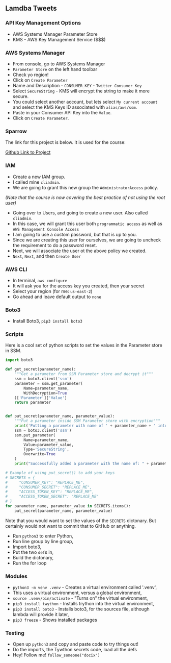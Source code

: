 ## Lamdba Tweets

### API Key Management Options
- AWS Systems Manager Parameter Store
- KMS - AWS Key Management Service ($$$)

### AWS Systems Manager
- From console, go to AWS Systems Manager
- `Parameter Store` on the left hand toolbar
- Check yo region!
- Click on `Create Parameter`
- Name and Description - `CONSUMER_KEY` - `Twitter Consumer Key`
- Select `SecureString` - KMS will encrypt the string to make it more secure.
- You could select another account, but lets select `My current account` and select the KMS Keys ID associated with `alias/aws/ssm`.
- Paste in your Consumer API Key into the `Value`.
- Click on `Create Parameter`.

### Sparrow
The link for this project is below. It is used for the course:

[Github Link to Project](https://github.com/scottbromander/sparrow)

### IAM 
- Create a new IAM group.
- I called mine `cliadmin`.
- We are going to grant this new group the `AdministratorAccess` policy.

_(Note that the course is now covering the best practice of not using the root user)_
- Going over to Users, and going to create a new user. Also called `cliadmin`.
- In this case, we will grant this user both `programmatic access` as well as `AWS Management Console Access`
- I am going to use a custom password, but that is up to you.
- Since we are creating this user for ourselves, we are going to uncheck the requirement to do a password reset.
- Next, we will associate the user ot the above policy we created. 
- `Next`, `Next`, and then `Create User`

### AWS CLI
- In terminal, `aws configure`
- It will ask you for the access key you created, then your secret
- Select your region (for me: `us-east-2`)
- Go ahead and leave default output to `none`

### Boto3
- Install Boto3, `pip3 install boto3`

### Scripts
Here is a cool set of python scripts to set the values in the Parameter store in SSM.

```python
import boto3

def get_secret(parameter_name):
    """Get a parameter from SSM Parameter store and decrypt it"""
    ssm = boto3.client('ssm')
    parameter = ssm.get_parameter(
        Name=parameter_name,
        WithDecryption=True
    )['Parameter']['Value']
    return parameter


def put_secret(parameter_name, parameter_value):
    """Put a parameter inside SSM Parameter store with encryption"""
    print('Putting a parameter with name of ' + parameter_name + ' into SSM.')
    ssm = boto3.client('ssm')
    ssm.put_parameter(
        Name=parameter_name,
        Value=parameter_value,
        Type='SecureString',
        Overwrite=True
    )
    print("Successfully added a parameter with the name of: " + parameter_name)

# Example of using put_secret() to add your keys
# SECRETS = {
#     "CONSUMER_KEY": "REPLACE_ME",
#     "CONSUMER_SECRET": "REPLACE_ME",
#     "ACCESS_TOKEN_KEY": "REPLACE_ME",
#     "ACCESS_TOKEN_SECRET": "REPLACE_ME"
# }
for parameter_name, parameter_value in SECRETS.items():
    put_secret(parameter_name, parameter_value)
```

Note that you would want to set the values of the `SECRETS` dictonary. But certainly would not want to commit that to GitHub or anything. 
- Run `python3` to enter Python,
- Run line group by line group,
- Import boto3,
- Put the two `def`s in,
- Build the dictonary,
- Run the for loop

### Modules
- `python3 -m venv .venv` - Creates a virtual environment called '.venv',
- This uses a virtual environment, versus a global environment,
- `source .venv/bin/activate` - "Turns on" the virtual environment,
- `pip3 install twython` - Installs trython into the virtual environment,
- `pip3 install boto3` - Installs boto3, for the sources file, although lambda will provide it later,
- `pip3 freeze` - Shows installed packages

### Testing
- Open up `python3` and copy and paste code to try things out!
- Do the imports, the Tywthon secrets code, load all the defs
- Hey! Follow me! `follow_someone("docix")`
